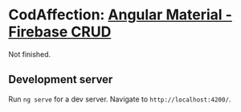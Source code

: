 # CodAffection: [Angular Material - Firebase CRUD](https://www.youtube.com/watch?v=hfhlzY3U27M&list=PLcmog4OnrNmG4fzjI1h0-_D1xwcNJz0_5&index=22&t=306s)

Not finished.

## Development server

Run `ng serve` for a dev server. Navigate to `http://localhost:4200/`.
